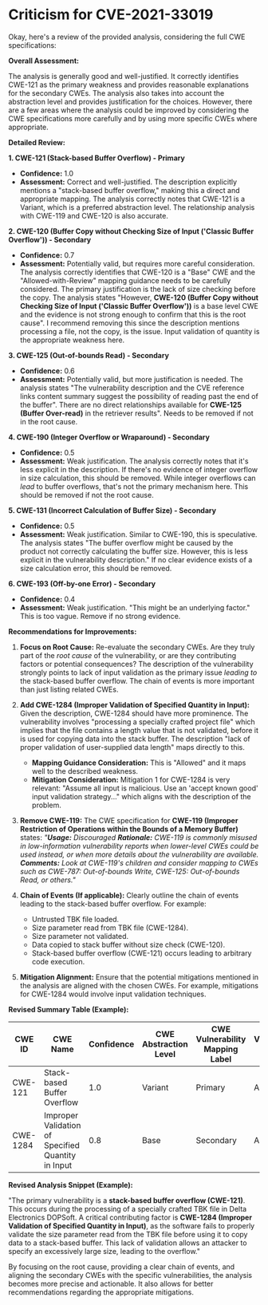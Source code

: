 # Criticism for CVE-2021-33019

Okay, here's a review of the provided analysis, considering the full CWE specifications:

**Overall Assessment:**

The analysis is generally good and well-justified. It correctly identifies CWE-121 as the primary weakness and provides reasonable explanations for the secondary CWEs. The analysis also takes into account the abstraction level and provides justification for the choices. However, there are a few areas where the analysis could be improved by considering the CWE specifications more carefully and by using more specific CWEs where appropriate.

**Detailed Review:**

**1. CWE-121 (Stack-based Buffer Overflow) - Primary**

*   **Confidence:** 1.0
*   **Assessment:** Correct and well-justified. The description explicitly mentions a "stack-based buffer overflow," making this a direct and appropriate mapping. The analysis correctly notes that CWE-121 is a Variant, which is a preferred abstraction level. The relationship analysis with CWE-119 and CWE-120 is also accurate.

**2. CWE-120 (Buffer Copy without Checking Size of Input ('Classic Buffer Overflow')) - Secondary**

*   **Confidence:** 0.7
*   **Assessment:** Potentially valid, but requires more careful consideration. The analysis correctly identifies that CWE-120 is a "Base" CWE and the "Allowed-with-Review" mapping guidance needs to be carefully considered. The primary justification is the lack of size checking before the copy.  The analysis states "However, **CWE-120 (Buffer Copy without Checking Size of Input ('Classic Buffer Overflow'))** is a base level CWE and the evidence is not strong enough to confirm that this is the root cause". I recommend removing this since the description mentions processing a file, not the copy, is the issue. Input validation of quantity is the appropriate weakness here.

**3. CWE-125 (Out-of-bounds Read) - Secondary**

*   **Confidence:** 0.6
*   **Assessment:** Potentially valid, but more justification is needed. The analysis states "The vulnerability description and the CVE reference links content summary suggest the possibility of reading past the end of the buffer". There are no direct relationships available for **CWE-125 (Buffer Over-read)** in the retriever results". Needs to be removed if not in the root cause.

**4. CWE-190 (Integer Overflow or Wraparound) - Secondary**

*   **Confidence:** 0.5
*   **Assessment:** Weak justification. The analysis correctly notes that it's less explicit in the description. If there's no evidence of integer overflow in size calculation, this should be removed. While integer overflows can *lead* to buffer overflows, that's not the primary mechanism here. This should be removed if not the root cause.

**5. CWE-131 (Incorrect Calculation of Buffer Size) - Secondary**

*   **Confidence:** 0.5
*   **Assessment:** Weak justification. Similar to CWE-190, this is speculative. The analysis states "The buffer overflow might be caused by the product not correctly calculating the buffer size. However, this is less explicit in the vulnerability description." If no clear evidence exists of a size calculation error, this should be removed.

**6. CWE-193 (Off-by-one Error) - Secondary**

*   **Confidence:** 0.4
*   **Assessment:** Weak justification. "This might be an underlying factor." This is too vague. Remove if no strong evidence.

**Recommendations for Improvements:**

1.  **Focus on Root Cause:** Re-evaluate the secondary CWEs. Are they truly part of the *root cause* of the vulnerability, or are they contributing factors or potential consequences? The description of the vulnerability strongly points to lack of input validation as the primary issue *leading to* the stack-based buffer overflow. The chain of events is more important than just listing related CWEs.

2. **Add CWE-1284 (Improper Validation of Specified Quantity in Input):** Given the description, CWE-1284 should have more prominence. The vulnerability involves "processing a specially crafted project file" which implies that the file contains a length value that is not validated, before it is used for copying data into the stack buffer. The description "lack of proper validation of user-supplied data length" maps directly to this.

    *   **Mapping Guidance Consideration:** This is "Allowed" and it maps well to the described weakness.
    *   **Mitigation Consideration:** Mitigation 1 for CWE-1284 is very relevant: "Assume all input is malicious. Use an 'accept known good' input validation strategy..." which aligns with the description of the problem.

3. **Remove CWE-119:** The CWE specification for **CWE-119 (Improper Restriction of Operations within the Bounds of a Memory Buffer)** states:
   *"**Usage:** Discouraged
   **Rationale:** CWE-119 is commonly misused in low-information vulnerability reports when lower-level CWEs could be used instead, or when more details about the vulnerability are available.
   **Comments:** Look at CWE-119's children and consider mapping to CWEs such as CWE-787: Out-of-bounds Write, CWE-125: Out-of-bounds Read, or others."*

4.  **Chain of Events (If applicable):** Clearly outline the chain of events leading to the stack-based buffer overflow. For example:
    *   Untrusted TBK file loaded.
    *   Size parameter read from TBK file (CWE-1284).
    *   Size parameter not validated.
    *   Data copied to stack buffer without size check (CWE-120).
    *   Stack-based buffer overflow (CWE-121) occurs leading to arbitrary code execution.

5.  **Mitigation Alignment:** Ensure that the potential mitigations mentioned in the analysis are aligned with the chosen CWEs. For example, mitigations for CWE-1284 would involve input validation techniques.

**Revised Summary Table (Example):**

| CWE ID  | CWE Name                                                              | Confidence | CWE Abstraction Level | CWE Vulnerability Mapping Label | CWE-Vulnerability Mapping Notes                                                                                                                                     |
| ------- | ---------------------------------------------------------------------- | ---------- | ----------------------- | --------------------------------- | ----------------------------------------------------------------------------------------------------------------------------------------------------------------- |
| CWE-121 | Stack-based Buffer Overflow                                            | 1.0        | Variant                 | Primary                           | Allowed                                                                                                                                                            |
| CWE-1284 | Improper Validation of Specified Quantity in Input             | 0.8        | Base                   | Secondary                         | Allowed                                                                                                                                                            |

**Revised Analysis Snippet (Example):**

"The primary vulnerability is a **stack-based buffer overflow (CWE-121)**. This occurs during the processing of a specially crafted TBK file in Delta Electronics DOPSoft.  A critical contributing factor is **CWE-1284 (Improper Validation of Specified Quantity in Input)**, as the software fails to properly validate the size parameter read from the TBK file before using it to copy data to a stack-based buffer. This lack of validation allows an attacker to specify an excessively large size, leading to the overflow."

By focusing on the root cause, providing a clear chain of events, and aligning the secondary CWEs with the specific vulnerabilities, the analysis becomes more precise and actionable. It also allows for better recommendations regarding the appropriate mitigations.